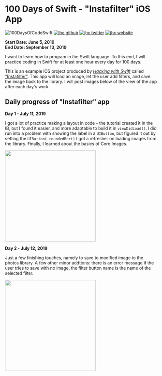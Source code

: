 # 100 Days of Swift - "Instafilter" iOS App

![100DaysOfCodeSwift](https://img.shields.io/badge/100DaysOfCode-Swift-FA7343.svg?style=flat&logo=swift)
[![jhc github](https://img.shields.io/badge/GitHub-jhrcook-lightgrey.svg?style=flat&logo=github)](https://github.com/jhrcook)
[![jhc twitter](https://img.shields.io/badge/Twitter-JoshDoesaThing-00aced.svg?style=flat&logo=twitter)](https://twitter.com/JoshDoesa)
[![jhc website](https://img.shields.io/badge/Website-JoshDoesaThing-5087B2.svg?style=flat&logo=telegram)](https://www.joshdoesathing.com)

**Start Date: June 5, 2019  
End Date: September 13, 2019**

I want to learn how to program in the Swift language. To this end, I will practice coding in Swift for at least one hour every day for 100 days.

This is an example iOS project produced by [*Hacking with Swift*](https://www.hackingwithswift.com/read) called ["Instafilter"](https://www.hackingwithswift.com/read/11/overview). This app will load an image, let the user add filters, and save the image back to the library. I will post images below of the view of the app after each day's work.

## Daily progress of "Instafilter" app

**Day 1 - July 11, 2019**

I got a lot of practice making a layout in code - the tutorial created it in the IB, but I found it easier, and more adaptable to build it in `viewDidLoad()`. I did run into a problem with showing the label in a `UIButton`, but figured it out by setting the `UIButton(.roundedRect)` I got a refresher on loading images from the library. Finally, I learned about the basics of Core Images.

<img src="progress_screenshots/Jul-11-2019 09-26-39.gif" width="300"/>

**Day 2 - July 12, 2019**

Just a few finishing touches, namely to save to modified image to the photos library. A few other minor addtions: there is an error message if the user tries to save with no image, the filter button name is the name of the selected filter.

<img src="progress_screenshots/Jul-12-2019 08-58-19.gif" width="300"/>